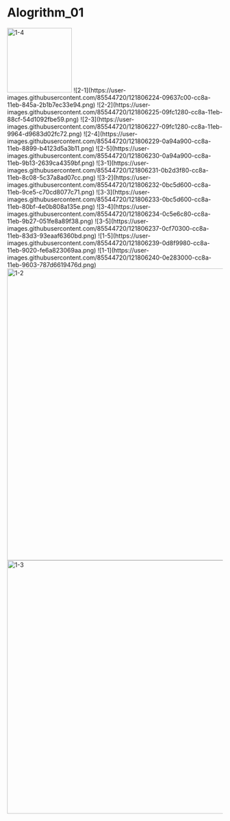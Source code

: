 # Alogrithm_01
<img width="151" alt="1-4" src="https://user-images.githubusercontent.com/85544720/121806223-08cae580-cc8a-11eb-8eb0-f2b365c70ee0.png">
![2-1](https://user-images.githubusercontent.com/85544720/121806224-09637c00-cc8a-11eb-845a-2b1b7ec33e94.png)
![2-2](https://user-images.githubusercontent.com/85544720/121806225-09fc1280-cc8a-11eb-88cf-54d1092fbe59.png)
![2-3](https://user-images.githubusercontent.com/85544720/121806227-09fc1280-cc8a-11eb-9964-d9683d02fc72.png)
![2-4](https://user-images.githubusercontent.com/85544720/121806229-0a94a900-cc8a-11eb-8899-b4123d5a3b11.png)
![2-5](https://user-images.githubusercontent.com/85544720/121806230-0a94a900-cc8a-11eb-9b13-2639ca4359bf.png)
![3-1](https://user-images.githubusercontent.com/85544720/121806231-0b2d3f80-cc8a-11eb-8c08-5c37a8ad07cc.png)
![3-2](https://user-images.githubusercontent.com/85544720/121806232-0bc5d600-cc8a-11eb-9ce5-c70cd8077c71.png)
![3-3](https://user-images.githubusercontent.com/85544720/121806233-0bc5d600-cc8a-11eb-80bf-4e0b808a135e.png)
![3-4](https://user-images.githubusercontent.com/85544720/121806234-0c5e6c80-cc8a-11eb-9b27-051fe8a89f38.png)
![3-5](https://user-images.githubusercontent.com/85544720/121806237-0cf70300-cc8a-11eb-83d3-93eaaf6360bd.png)
![1-5](https://user-images.githubusercontent.com/85544720/121806239-0d8f9980-cc8a-11eb-9020-fe6a823069aa.png)
![1-1](https://user-images.githubusercontent.com/85544720/121806240-0e283000-cc8a-11eb-9603-787d6619476d.png)
<img width="682" alt="1-2" src="https://user-images.githubusercontent.com/85544720/121806241-0e283000-cc8a-11eb-9658-629a8df92359.png">
<img width="592" alt="1-3" src="https://user-images.githubusercontent.com/85544720/121806242-0ec0c680-cc8a-11eb-90b1-9c127cc9797c.png">

